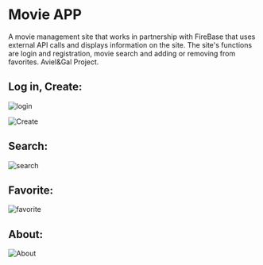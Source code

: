 # Movie APP

A movie management site that works in partnership with FireBase that uses external API calls and displays information on the site. 
The site's functions are login and registration, movie search and adding or removing from favorites.
Aviel&Gal Project.

## Log in, Create:

![login](https://github.com/user-attachments/assets/d1b2af31-bff2-4707-9f10-c1745037fde0)

![Create](https://github.com/user-attachments/assets/a93a9847-32b5-476f-a0e6-8833aea1f494)

## Search:

![search](https://github.com/user-attachments/assets/5cd5584c-a6bf-4308-8c0d-92228717103d)

## Favorite:

![favorite](https://github.com/user-attachments/assets/8a33b927-0e23-4e42-97a3-a5ef4def29ab)

## About:

![About](https://github.com/user-attachments/assets/4aa2bc4b-2aa5-48f4-a2ab-79c007d019f6)
